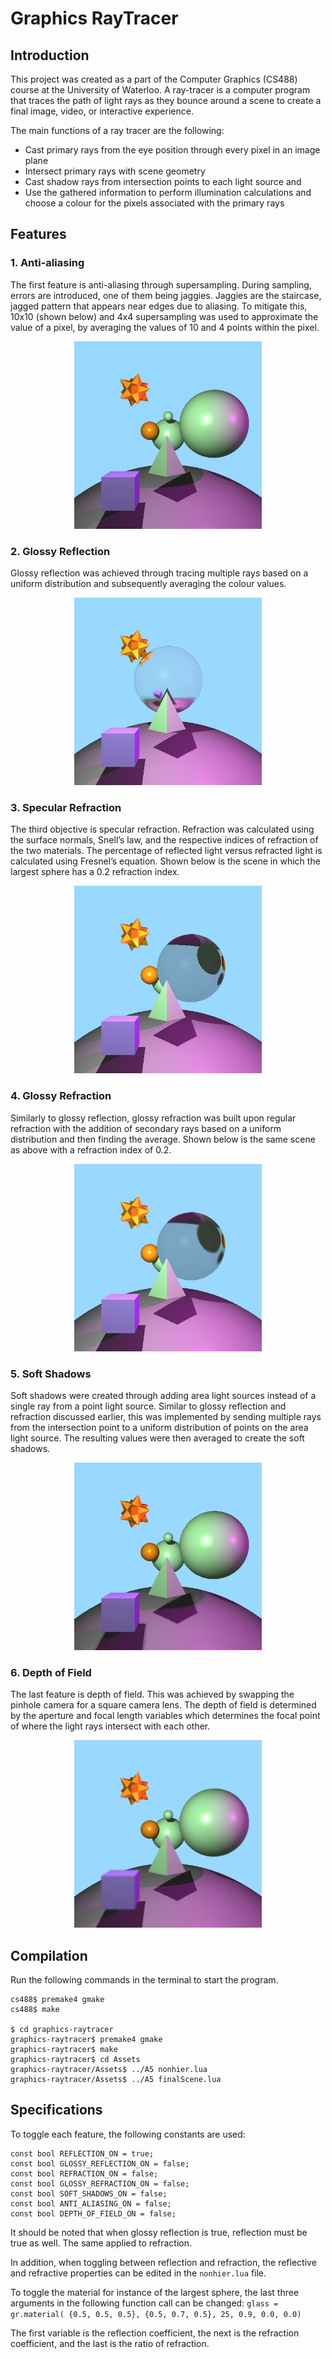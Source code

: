 # Graphics RayTracer

## Introduction

This project was created as a part of the Computer Graphics (CS488) course at the University of Waterloo. A ray-tracer is a computer program that traces the path of light rays as they bounce around a scene to create a final image, video, or interactive experience.

The main functions of a ray tracer are the following:
- Cast primary rays from the eye position through every pixel in an image plane
- Intersect primary rays with scene geometry
- Cast shadow rays from intersection points to each light source and
- Use the gathered information to perform illumination calculations and choose a colour for the pixels associated with the primary rays

## Features

### 1. Anti-aliasing
The first feature is anti-aliasing through supersampling. During sampling, errors are introduced, one of them being jaggies. Jaggies are the staircase, jagged pattern that appears near edges due to aliasing. To mitigate this, 10x10 (shown below) and 4x4 supersampling was used to approximate the value of a pixel, by averaging the values of 10 and 4 points within the pixel.

<p align="center">
  <img width="300" height="300" src="https://raw.githubusercontent.com/lesliexin/graphics-raytracer/main/Images/antiAliasing.png">
</p>

### 2. Glossy Reflection
Glossy reflection was achieved through tracing multiple rays based on a uniform distribution and subsequently averaging the colour values.

<p align="center">
  <img width="300" height="300" src="https://raw.githubusercontent.com/lesliexin/graphics-raytracer/main/Images/glossyReflection.png">
</p>

### 3. Specular Refraction
The third objective is specular refraction. Refraction was calculated using the surface normals, Snell’s law, and the respective indices of refraction of the two materials. The percentage of reflected light versus refracted light is calculated using Fresnel’s equation. Shown below is the scene in which the largest sphere has a 0.2 refraction index.

<p align="center">
  <img width="300" height="300" src="https://raw.githubusercontent.com/lesliexin/graphics-raytracer/main/Images/refraction02.png">
</p>


### 4. Glossy Refraction
Similarly to glossy reflection, glossy refraction was built upon regular refraction with the addition of secondary rays based on a uniform distribution and then finding the average. Shown below is the same scene as above with a refraction index of 0.2.

<p align="center">
  <img width="300" height="300" src="https://raw.githubusercontent.com/lesliexin/graphics-raytracer/main/Images/glossyRefraction02.png">
</p>

### 5. Soft Shadows
Soft shadows were created through adding area light sources instead of a single ray from a point light source. Similar to glossy reflection and refraction discussed earlier, this was implemented by sending multiple rays from the intersection point to a uniform distribution of points on the area light source. The resulting values were then averaged to create the soft shadows.

<p align="center">
  <img width="300" height="300" src="https://raw.githubusercontent.com/lesliexin/graphics-raytracer/main/Images/softShadows.png">
</p>


### 6. Depth of Field
The last feature is depth of field. This was achieved by swapping the pinhole camera for a square camera lens. The depth of field is determined by the aperture and focal length variables which determines the focal point of where the light rays intersect with each other.

<p align="center">
  <img width="300" height="300" src="https://raw.githubusercontent.com/lesliexin/graphics-raytracer/main/Images/depthOfField.png">
</p>


## Compilation

Run the following commands in the terminal to start the program.

```$ cd cs488
cs488$ premake4 gmake
cs488$ make

$ cd graphics-raytracer
graphics-raytracer$ premake4 gmake
graphics-raytracer$ make
graphics-raytracer$ cd Assets
graphics-raytracer/Assets$ ../A5 nonhier.lua
graphics-raytracer/Assets$ ../A5 finalScene.lua
```

## Specifications

To toggle each feature, the following constants are used:

```
const bool REFLECTION_ON = true;
const bool GLOSSY_REFLECTION_ON = false;
const bool REFRACTION_ON = false;
const bool GLOSSY_REFRACTION_ON = false;
const bool SOFT_SHADOWS_ON = false;
const bool ANTI_ALIASING_ON = false;
const bool DEPTH_OF_FIELD_ON = false;

```

It should be noted that when glossy reflection is true, reflection must be true as well. The same applied to refraction.

In addition, when toggling between reflection and refraction, the reflective and refractive properties can be edited in the `nonhier.lua` file.

To toggle the material for instance of the largest sphere, the last three arguments in the following function call can be changed:
`glass = gr.material( {0.5, 0.5, 0.5}, {0.5, 0.7, 0.5}, 25, 0.9, 0.0, 0.0) `

The first variable is the reflection coefficient, the next is the refraction coefficient, and the last is the ratio of refraction.
